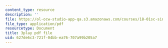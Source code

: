 ```yaml
---
content_type: resource
description: ''
file: https://ol-ocw-studio-app-qa.s3.amazonaws.com/courses/18-01sc-single-variable-calculus-fall-2010/627de6c3721f04bbea76707a99b205a7_PNTnmH6jsRI.pdf
file_type: application/pdf
resourcetype: Document
title: 3play pdf file
uid: 627de6c3-721f-04bb-ea76-707a99b205a7
---
```

